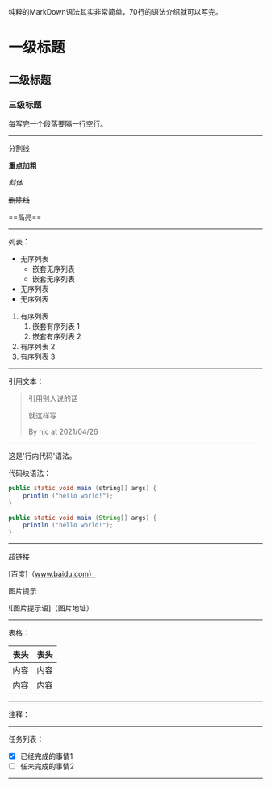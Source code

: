 纯粹的MarkDown语法其实非常简单，70行的语法介绍就可以写完。
# 一级标题

## 二级标题

### 三级标题

每写完一个段落要隔一行空行。

--- 
分割线

**重点加粗**

*斜体*

~~删除线~~

==高亮==

---

列表：

* 无序列表
    * 嵌套无序列表
    * 嵌套无序列表
* 无序列表
* 无序列表

1. 有序列表
   1. 嵌套有序列表 1
   2. 嵌套有序列表 2
2. 有序列表 2
3. 有序列表 3
   
---

引用文本：
> 引用别人说的话
> 
> 就这样写
> 
> By hjc at 2021/04/26

---

这是'行内代码'语法。

代码块语法：
``` java
public static void main (string[] args) {
    println ("hello world!");
} 
```

``` java {.class}
public static void main (String[] args) {
    println ("hello world!");
}
```

---

超链接

[百度]（www.baidu.com）

图片提示

![图片提示语]（图片地址）

---

表格：

| 表头 | 表头 |
| --- | --- |
| 内容 | 内容 |
| 内容 | 内容 |

---

注释：

 <!-- 你看不见我的！ -->

 ---

任务列表：

- [x] 已经完成的事情1
- [ ] 任未完成的事情2

---

